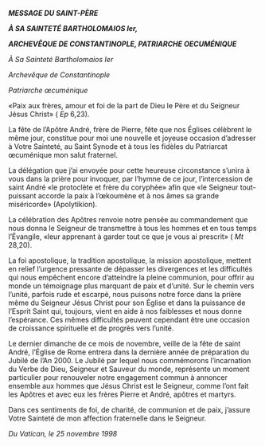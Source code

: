 ***MESSAGE DU SAINT-PÈRE***

***À SA SAINTETÉ BARTHOLOMAIOS Ier,***

***ARCHEVÊQUE DE CONSTANTINOPLE, PATRIARCHE OECUMÉNIQUE***

*À Sa Sainteté Bartholomaios Ier*

*Archevêque de Constantinople*

*Patriarche œcuménique*

«Paix aux frères, amour et foi de la part de Dieu le Père et du Seigneur Jésus Christ» ( *Ep* 6,23).

La fête de l’Apôtre André, frère de Pierre, fête que nos Églises célèbrent le même jour, constitue pour moi une nouvelle et joyeuse occasion d’adresser à Votre Sainteté, au Saint Synode et à tous les fidèles du Patriarcat œcuménique mon salut fraternel.

La délégation que j’ai envoyée pour cette heureuse circonstance s’unira à vous dans la prière pour invoquer, par l’hymne de ce jour, l’intercession de saint André «le protoclète et frère du coryphée» afin que «le Seigneur tout-puissant accorde la paix à l’œkoumène et à nos âmes sa grande miséricorde» (Apolytikion).

La célébration des Apôtres renvoie notre pensée au commandement que nous donna le Seigneur de transmettre à tous les hommes et en tous temps l’Évangile, «leur apprenant à garder tout ce que je vous ai prescrit» ( *Mt* 28,20).

La foi apostolique, la tradition apostolique, la mission apostolique, mettent en relief l’urgence pressante de dépasser les divergences et les difficultés qui nous empêchent encore d’atteindre la pleine communion, pour offrir au monde un témoignage plus marquant de paix et d’unité. Sur le chemin vers l’unité, parfois rude et escarpé, nous puisons notre force dans la prière même du Seigneur Jésus Christ pour son Église et dans la puissance de l’Esprit Saint qui, toujours, vient en aide à nos faiblesses et nous donne l’espérance. Ces mêmes difficultés peuvent cependant être une occasion de croissance spirituelle et de progrès vers l’unité.

Le dernier dimanche de ce mois de novembre, veille de la fête de saint André, l’Église de Rome entrera dans la dernière année de préparation du Jubilé de l’An 2000. Le Jubilé par lequel nous commémorons l’incarnation du Verbe de Dieu, Seigneur et Sauveur du monde, représente un moment particulier pour renouveler notre engagement commun à annoncer ensemble aux hommes que Jésus Christ est le Seigneur, comme l’ont fait les Apôtres et avec eux les frères Pierre et André, apôtres et martyrs.

Dans ces sentiments de foi, de charité, de communion et de paix, j’assure Votre Sainteté de mon affection fraternelle dans le Seigneur.

*Du Vatican, le 25 novembre 1998*